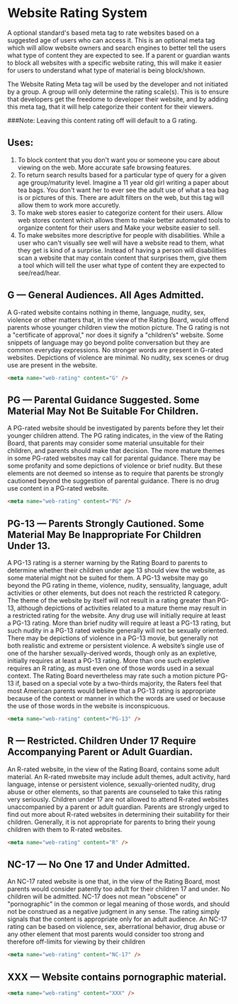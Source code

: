Website Rating System
=====================

A optional standard's based meta tag to rate websites based on a suggested age of users who can access it. 
This is an optional meta tag which will allow website owners and search engines to better tell the users what 
type of content they are expected to see. If a parent or guardian wants to block all websites with a specific 
website rating, this will make it easier for users to understand what type of material is being block/shown.

The Website Rating Meta tag will be used by the developer and not initiated by a group. A group will only determine the
rating scale(s). This is to ensure that developers get the freedome to developer their website, and by adding this
meta tag, that it will help categorize their content for their viewers.

###Note:
Leaving this content rating off will default to a G rating.

## Uses:
1. To block content that you don't want you or someone you care about viewing on the web.
    More accurate safe browsing features.
2. To return search results based for a particular type of query for a given age group/maturity level.
    Imagine a 11 year old girl writing a paper about tea bags. You don't want her to ever see the adult use of 
    what a tea bag is or pictures of this. There are adult filters on the web, but this tag will allow them to
    work more accuretly.
3. To make web stores easier to categorize content for their users.
    Allow web stores content which allows them to make better automated tools to organize content for their users and
    Make your website easier to sell.
4. To make websites more descriptive for people with disabilities.
    While a user who can't visually see well will have a website read to them, what they get is kind of a surprise.
    Instead of having a person will disabilities scan a website that may contain content that surprises them,
    give them a tool which will tell the user what type of content they are expected to see/read/hear.


## G — General Audiences. All Ages Admitted.
A G-rated website contains nothing in theme, language, nudity, sex, violence or other matters that, in the view
of the Rating Board, would offend parents whose younger children view the motion picture. The G rating is not
a "certificate of approval," nor does it signify a "children’s" website. Some snippets of language may go
beyond polite conversation but they are common everyday expressions. No stronger words are present in G-rated websites.
Depictions of violence are minimal. No nudity, sex scenes or drug use are present in the website.
```html
<meta name="web-rating" content="G" />
```

## PG — Parental Guidance Suggested. Some Material May Not Be Suitable For Children.
A PG-rated website should be investigated by parents before they let their younger children attend.
The PG rating indicates, in the view of the Rating Board, that parents may consider some material unsuitable for
their children, and parents should make that decision. The more mature themes in some PG-rated websites may
call for parental guidance. There may be some profanity and some depictions of violence or brief nudity. But these
elements are not deemed so intense as to require that parents be strongly cautioned beyond the suggestion of parental
guidance. There is no drug use content in a PG-rated website.
```html
<meta name="web-rating" content="PG" />
```

## PG-13 — Parents Strongly Cautioned. Some Material May Be Inappropriate For Children Under 13.
A PG-13 rating is a sterner warning by the Rating Board to parents to determine whether their children under age 13
should view the website, as some material might not be suited for them. A PG-13 website may go beyond
the PG rating in theme, violence, nudity, sensuality, language, adult activities or other elements, but does not
reach the restricted R category. The theme of the website by itself will not result in a rating greater than
PG-13, although depictions of activities related to a mature theme may result in a restricted rating for the website.
Any drug use will initially require at least a PG-13 rating. More than brief nudity will require at least
a PG-13 rating, but such nudity in a PG-13 rated website generally will not be sexually oriented. There may
be depictions of violence in a PG-13 movie, but generally not both realistic and extreme or persistent violence. A
website’s single use of one of the harsher sexually-derived words, though only as an expletive, initially
requires at least a PG-13 rating. More than one such expletive requires an R rating, as must even one of those words
used in a sexual context. The Rating Board nevertheless may rate such a motion picture PG-13 if, based on a special
vote by a two-thirds majority, the Raters feel that most American parents would believe that a PG-13 rating is
appropriate because of the context or manner in which the words are used or because the use of those words in the
website is inconspicuous.
```html
<meta name="web-rating" content="PG-13" />
```

## R — Restricted. Children Under 17 Require Accompanying Parent or Adult Guardian.
An R-rated website, in the view of the Rating Board, contains some adult material. An R-rated mwebsite
may include adult themes, adult activity, hard language, intense or persistent violence, 
sexually-oriented nudity, drug abuse or other elements, so that parents are counseled to take this rating very
seriously. Children under 17 are not allowed to attend R-rated websites unaccompanied by a parent or adult
guardian. Parents are strongly urged to find out more about R-rated websites in determining their suitability
for their children. Generally, it is not appropriate for parents to bring their young children with them to R-rated
websites.
```html
<meta name="web-rating" content="R" />
```

## NC-17 — No One 17 and Under Admitted.
An NC-17 rated website is one that, in the view of the Rating Board, most parents would consider patently too
adult for their children 17 and under. No children will be admitted. NC-17 does not mean "obscene" or "pornographic"
in the common or legal meaning of those words, and should not be construed as a negative judgment in any sense. 
The rating simply signals that the content is appropriate only for an adult audience. An NC-17 rating can be based
on violence, sex, aberrational behavior, drug abuse or any other element that most parents would consider too strong
and therefore off-limits for viewing by their children
```html
<meta name="web-rating" content="NC-17" />
```

## XXX — Website contains pornographic material. 
```html
<meta name="web-rating" content="XXX" />
```